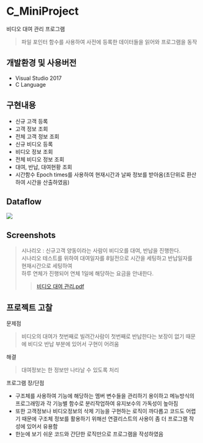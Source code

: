 # C_MiniProject
비디오 대여 관리 프로그램
> 파일 포인터 함수를 사용하여 사전에 등록한 데이터들을 읽어와 프로그램을 동작


## 개발환경 및 사용버전
- Visual Studio 2017
- C Language

## 구현내용
- 신규 고객 등록
- 고객 정보 조회
- 전체 고객 정보 조회
- 신규 비디오 등록
- 비디오 정보 조회
- 전체 비디오 정보 조회
- 대여, 반납, 대여현황 조회
- 시간함수 Epoch times를 사용하여 현재시간과 날짜 정보를 받아옴(초단위로 환산하여 시간을 산출하였음)

## Dataflow
<img src="https://user-images.githubusercontent.com/76413580/111266596-1c0bec00-866e-11eb-91ca-e15a5171377b.png"></image>

## Screenshots
> 시나리오 : 신규고객 양동이라는 사람이 비디오를 대여, 반납을 진행한다.  
시나리오 테스트를 위하여 대여일자를 8일전으로 시간을 세팅하고 반납일자를 현재시간으로 세팅하여     
하루 연체가 진행되어 연체 1일에 해당하는 요금을 안내한다. 
>>[비디오 대여 관리.pdf](https://github.com/imyanghw/C_MiniProject/files/6149102/default.pdf)

## 프로젝트 고찰
문제점
> 비디오의 대여가 첫번째로 빌려간사람이 첫번째로 반납한다는 보장이 없기 때문에 비디오 반납 부분에 있어서 구현이 어려움

해결
> 대여정보는 한 정보만 나타날 수 있도록 처리

프로그램 장/단점
- 구조체를 사용하여 기능에 해당하는 멤버 변수들을 관리하기 용이하고 메뉴방식의 프로그래밍과 각 기능별 함수로 분리작업하여 유지보수의 가독성이 높아짐
- 또한 고객정보나 비디오정보의 삭제 기능을 구현하는 로직이 까다롭고 코드도 어렵기 때문에 구조체 정보를 활용하기 위해선 연결리스트의 사용이 좀 더 프로그램 작성에 있어서 유용함
- 한눈에 보기 쉬운 코드와 간단한 로직만으로 프로그램을 작성하였음
